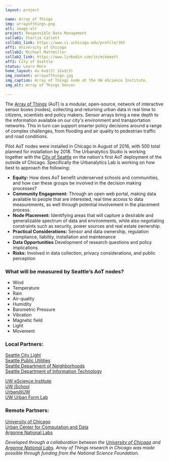 ```yaml
---
layout: project

name: Array of Things
img: arrayofthings.png
alt: image-alt
project: Responsible Data Management
collab1: Charlie Catlett
collab1_link: https://www.ci.uchicago.edu/profile/165
aff1: University of Chicago
collab2: Michael Mattmiller
collab2_link: https://www.linkedin.com/in/mikematt
aff2: City of Seattle
status: Learn More
home_layout: 4u 6u$(2) 12u$(3)
img_content: arrayofthings.jpg
img_caption: Array of Things node at the UW eScience Institute.
img_alt: Array of Things Sensor 

---
```


The [Array of Things](http://arrayofthings.github.io/) (AoT) is a modular, open-source, network of interactive sensor boxes (nodes), collecting and returning urban data in real time to citizens, scientists and policy makers.  Sensor arrays bring a new depth to the information available on our city's environment and transportation networks. This in turn can support smarter policy decisions around a range of complex challenges, from flooding and air quality to pedestrian traffic and road conditions.     

Pilot AoT nodes were installed in Chicago in August of 2016, with 500 total planned for installation by 2018. The Urbanalytics Studio is working together with the [City of Seattle](http://seattle.gov/) on the nation's first AoT deployment of the outside of Chicago.  Specifically the Urbanalytics Lab is working on how best to approach the following:  

* **Equity:** How does AoT benefit underserved schools and communities, and how can these groups be involved in the decision making processes? 
* **Community Engagement:** Through an open web portal, making data available to people that are interested, real time access to data measurements, as well through potential involvement in the placement process. 
* **Node Placement:** Identifying areas that will capture a desirable and generalizable spectrum of data and environments, while also negotiating constraints such as security, power sources and real estate ownership.  
* **Practical Considerations:** Sensor and data ownership, regulation compliance, liability, installation and maintenance
* **Data Opportunities** Development of research questions and policy implications
* **Risks:** Involved in data collection, privacy considerations, and public perception


### What will be measured by Seattle’s AoT nodes? 
* Wind
* Temperature 
* Rain
* Air-quality 
* Humidity 
* Barometric Pressure 
* Vibration 
* Magnetic field 
* Light 
* Movement 

### Local Partners:
[Seattle City Light](http://www.seattle.gov/light/)  
[Seattle Public Utilities](http://www.seattle.gov/util/abtest/home/r/)  
[Seattle Department of Neighborhoods](https://www.seattle.gov/neighborhoods/)  
[Seattle Department of Information Technology](http://www.seattle.gov/tech)  

[UW eScience Institute](http://escience.washington.edu/)  
[UW iSchool](https://ischool.uw.edu/)  
[Urban@UW](http://urban.uw.edu/)  
[UW Urban Form Lab](http://depts.washington.edu/ufl/)  

### Remote Partners:
[University of Chicago](http://www.uchicago.edu/)  
[Urban Center for Computation and Data](http://www.urbanccd.org/)  
[Argonne National Labs](https://www.anl.gov/)  


_Developed through a collaboration between the [University of Chicago](http://www.uchicago.edu/) and [Argonne National Labs](https://www.anl.gov/). Array of Things research in Chicago was made possible through funding from the National Science Foundation._


